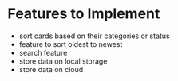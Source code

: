 # Features to Implement

- sort cards based on their categories or status
- feature to sort oldest to newest
- search feature
- store data on local storage
- store data on cloud
